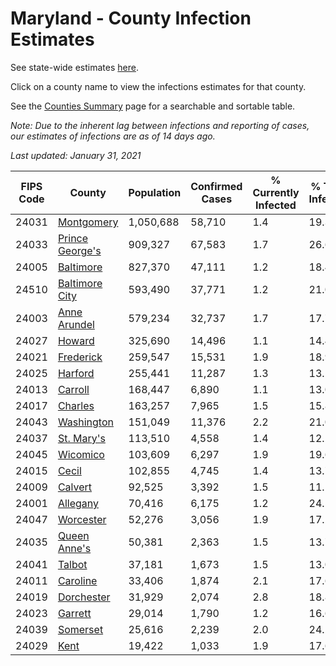 # Maryland - County Infection Estimates

See state-wide estimates [here](/infections/us-md).

Click on a county name to view the infections estimates for that county.

See the [Counties Summary](/infections/summary-counties) page for a searchable and sortable table.

*Note: Due to the inherent lag between infections and reporting of cases, our estimates of infections are as of 14 days ago.*

*Last updated: January 31, 2021*

|   FIPS Code |                             County |   Population |   Confirmed Cases |   % Currently Infected |   % Total Infected |
|-------------|------------------------------------|--------------|-------------------|------------------------|--------------------|
|       24031 |           [Montgomery](montgomery) |    1,050,688 |            58,710 |                    1.4 |               19.3 |
|       24033 | [Prince George's](prince-george's) |      909,327 |            67,583 |                    1.7 |               26.6 |
|       24005 |             [Baltimore](baltimore) |      827,370 |            47,111 |                    1.2 |               18.4 |
|       24510 |   [Baltimore City](baltimore-city) |      593,490 |            37,771 |                    1.2 |               21.0 |
|       24003 |       [Anne Arundel](anne-arundel) |      579,234 |            32,737 |                    1.7 |               17.7 |
|       24027 |                   [Howard](howard) |      325,690 |            14,496 |                    1.1 |               14.4 |
|       24021 |             [Frederick](frederick) |      259,547 |            15,531 |                    1.9 |               18.9 |
|       24025 |                 [Harford](harford) |      255,441 |            11,287 |                    1.3 |               13.1 |
|       24013 |                 [Carroll](carroll) |      168,447 |             6,890 |                    1.1 |               13.0 |
|       24017 |                 [Charles](charles) |      163,257 |             7,965 |                    1.5 |               15.8 |
|       24043 |           [Washington](washington) |      151,049 |            11,376 |                    2.2 |               21.0 |
|       24037 |           [St. Mary's](st.-mary's) |      113,510 |             4,558 |                    1.4 |               12.2 |
|       24045 |               [Wicomico](wicomico) |      103,609 |             6,297 |                    1.9 |               19.6 |
|       24015 |                     [Cecil](cecil) |      102,855 |             4,745 |                    1.4 |               13.7 |
|       24009 |                 [Calvert](calvert) |       92,525 |             3,392 |                    1.5 |               11.1 |
|       24001 |               [Allegany](allegany) |       70,416 |             6,175 |                    1.2 |               24.5 |
|       24047 |             [Worcester](worcester) |       52,276 |             3,056 |                    1.9 |               17.2 |
|       24035 |       [Queen Anne's](queen-anne's) |       50,381 |             2,363 |                    1.5 |               13.7 |
|       24041 |                   [Talbot](talbot) |       37,181 |             1,673 |                    1.5 |               13.0 |
|       24011 |               [Caroline](caroline) |       33,406 |             1,874 |                    2.1 |               17.6 |
|       24019 |           [Dorchester](dorchester) |       31,929 |             2,074 |                    2.8 |               18.8 |
|       24023 |                 [Garrett](garrett) |       29,014 |             1,790 |                    1.2 |               16.6 |
|       24039 |               [Somerset](somerset) |       25,616 |             2,239 |                    2.0 |               24.2 |
|       24029 |                       [Kent](kent) |       19,422 |             1,033 |                    1.9 |               17.6 |